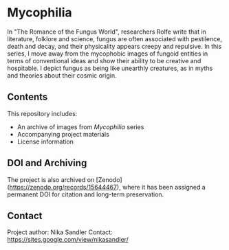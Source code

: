 # **Mycophilia**
In "The Romance of the Fungus World", researchers Rolfe write that in literature, folklore and science, fungus are often associated with pestilence, death and decay, and their physicality appears creepy and repulsive. In this series, I move away from the mycophobic images of fungoid entities in terms of conventional ideas and show their ability to be creative and hospitable. I depict fungus as being like unearthly creatures, as in myths and theories about their cosmic origin.
## Contents
This repository includes:
- An archive of images from *Mycophilia* series
- Accompanying project materials
- License information
## DOI and Archiving
The project is also archived on [Zenodo] (https://zenodo.org/records/15644467), where it has been assigned a permanent DOI for citation and long-term preservation.
## Contact
Project author: Nika Sandler
Contact: https://sites.google.com/view/nikasandler/

